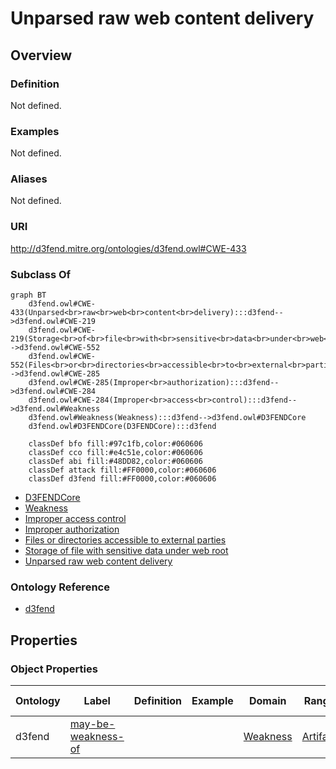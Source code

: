 # Unparsed raw web content delivery

## Overview

### Definition
Not defined.

### Examples
Not defined.

### Aliases
Not defined.

### URI
http://d3fend.mitre.org/ontologies/d3fend.owl#CWE-433

### Subclass Of
```mermaid
graph BT
    d3fend.owl#CWE-433(Unparsed<br>raw<br>web<br>content<br>delivery):::d3fend-->d3fend.owl#CWE-219
    d3fend.owl#CWE-219(Storage<br>of<br>file<br>with<br>sensitive<br>data<br>under<br>web<br>root):::d3fend-->d3fend.owl#CWE-552
    d3fend.owl#CWE-552(Files<br>or<br>directories<br>accessible<br>to<br>external<br>parties):::d3fend-->d3fend.owl#CWE-285
    d3fend.owl#CWE-285(Improper<br>authorization):::d3fend-->d3fend.owl#CWE-284
    d3fend.owl#CWE-284(Improper<br>access<br>control):::d3fend-->d3fend.owl#Weakness
    d3fend.owl#Weakness(Weakness):::d3fend-->d3fend.owl#D3FENDCore
    d3fend.owl#D3FENDCore(D3FENDCore):::d3fend
    
    classDef bfo fill:#97c1fb,color:#060606
    classDef cco fill:#e4c51e,color:#060606
    classDef abi fill:#48DD82,color:#060606
    classDef attack fill:#FF0000,color:#060606
    classDef d3fend fill:#FF0000,color:#060606
```

- [D3FENDCore](/docs/ontology/reference/model/D3FENDCore/D3FENDCore.md)
- [Weakness](/docs/ontology/reference/model/D3FENDCore/Weakness/Weakness.md)
- [Improper access control](/docs/ontology/reference/model/D3FENDCore/Weakness/Improper%20access%20control/Improper%20access%20control.md)
- [Improper authorization](/docs/ontology/reference/model/D3FENDCore/Weakness/Improper%20access%20control/Improper%20authorization/Improper%20authorization.md)
- [Files or directories accessible to external parties](/docs/ontology/reference/model/D3FENDCore/Weakness/Improper%20access%20control/Improper%20authorization/Files%20or%20directories%20accessible%20to%20external%20parties/Files%20or%20directories%20accessible%20to%20external%20parties.md)
- [Storage of file with sensitive data under web root](/docs/ontology/reference/model/D3FENDCore/Weakness/Improper%20access%20control/Improper%20authorization/Files%20or%20directories%20accessible%20to%20external%20parties/Storage%20of%20file%20with%20sensitive%20data%20under%20web%20root/Storage%20of%20file%20with%20sensitive%20data%20under%20web%20root.md)
- [Unparsed raw web content delivery](/docs/ontology/reference/model/D3FENDCore/Weakness/Improper%20access%20control/Improper%20authorization/Files%20or%20directories%20accessible%20to%20external%20parties/Storage%20of%20file%20with%20sensitive%20data%20under%20web%20root/Unparsed%20raw%20web%20content%20delivery/Unparsed%20raw%20web%20content%20delivery.md)


### Ontology Reference
- [d3fend](http://d3fend.mitre.org/ontologies/d3fend.owl#)

## Properties
### Object Properties
| Ontology | Label | Definition | Example | Domain | Range | Inverse Of |
|----------|-------|------------|---------|--------|-------|------------|
| d3fend | [may-be-weakness-of](http://d3fend.mitre.org/ontologies/d3fend.owl#may-be-weakness-of) |  |  | [Weakness](/docs/ontology/reference/model/D3FENDCore/Weakness/Weakness.md) | [Artifact](/docs/ontology/reference/model/D3FENDCore/Artifact/Artifact.md) | [may-have-weakness](http://d3fend.mitre.org/ontologies/d3fend.owl#may-have-weakness) |

